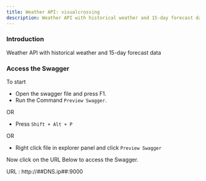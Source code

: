 ```yaml
---
title: Weather API: visualcrossing
description: Weather API with historical weather and 15-day forecast data
---
```


### Introduction

Weather API with historical weather and 15-day forecast data

### Access the Swagger
To start

- Open the swagger file and press F1.
- Run the Command `Preview Swagger`.

OR

- Press `Shift + Alt + P`

OR

- Right click file in explorer panel and click `Preview Swagger`

Now click on the URL Below to access the Swagger.

URL :  http://##DNS.ip##:9000
